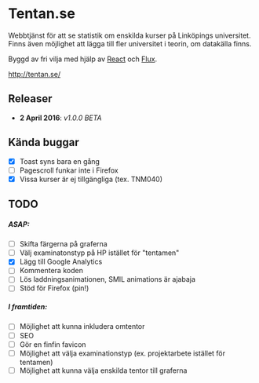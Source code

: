 # Tentan.se
Webbtjänst för att se statistik om enskilda kurser på Linköpings universitet.<br>
Finns även möjlighet att lägga till fler universitet i teorin, om datakälla finns.

Byggd av fri vilja med hjälp av [React](https://github.com/facebook/react) och [Flux](https://github.com/facebook/flux).

http://tentan.se/

## Releaser
- <b>2 April 2016</b>: <i>v1.0.0 BETA</i>

## Kända buggar
- [x] Toast syns bara en gång
- [ ] Pagescroll funkar inte i Firefox
- [x] Vissa kurser är ej tillgängliga (tex. TNM040)

## TODO
##### ASAP:
- [ ] Skifta färgerna på graferna
- [ ] Välj examinatonstyp på HP istället för "tentamen"
- [x] Lägg till Google Analytics
- [ ] Kommentera koden
- [ ] Lös laddningsanimationen, SMIL animations är ajabaja
- [ ] Stöd för Firefox (pin!)

##### I framtiden:
- [ ] Möjlighet att kunna inkludera omtentor
- [ ] SEO
- [ ] Gör en finfin favicon
- [ ] Möjlighet att välja examinationstyp (ex. projektarbete istället för tentamen)
- [ ] Möjlighet att kunna välja enskilda tentor till graferna
